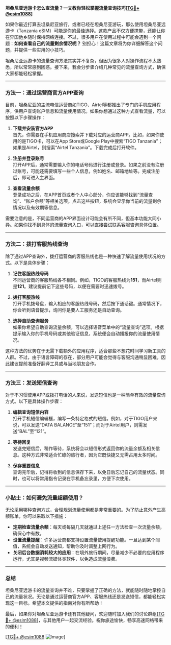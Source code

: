 **坦桑尼亚远游卡怎么查流量？一文教你轻松掌握流量查询技巧[[TG💪+ @esim1088](https://t.me/s/esim1088)]**

如果你最近打算去坦桑尼亚旅行，或者已经在坦桑尼亚游玩，那么使用坦桑尼亚远游卡（Tanzania eSIM）可能是你的最佳选择。这款产品不仅方便携带，还能让你在异国他乡随时保持网络连接。不过，很多用户在使用过程中可能会遇到一个问题：**如何查看自己的流量剩余情况呢？** 别担心！这篇文章将为你详细解答这个问题，并提供一些实用的小技巧。

坦桑尼亚远游卡的流量查询方法其实并不复杂，但因为很多人对操作流程不太熟悉，所以常常感到困惑。接下来，我会分步骤介绍几种常见的流量查询方式，确保大家都能轻松掌握。

---

### 方法一：通过运营商官方APP查询

目前，坦桑尼亚的主流电信运营商如TIGO、Airtel等都推出了专门的手机应用程序，供用户查询账户信息和流量使用情况。如果你想通过这种方式查看流量，可以按照以下步骤操作：

1. **下载并安装官方APP**  
   首先，你需要在手机应用商店搜索并下载对应的运营商APP。比如，如果你使用的是TIGO卡，可以在App Store或Google Play中搜索“TIGO Tanzania”；如果是Airtel，则搜索“Airtel Tanzania”。下载完成后打开软件。

2. **注册并登录账号**  
   打开APP后，通常需要输入你的电话号码进行注册或登录。如果之前没有注册过账号，可能还需要填写一些个人信息，例如姓名、邮箱地址等。完成注册后，即可进入主界面。

3. **查看流量余额**  
   登录成功之后，在APP首页或者个人中心部分，你应该能够找到“流量查询”、“账户余额”等相关选项。点击这些按钮，系统会显示你当前的流量剩余情况以及有效期等信息。

需要注意的是，不同运营商的APP界面设计可能会有所不同，但基本功能大同小异。如果你找不到具体的流量查询入口，可以直接尝试联系客服咨询具体位置。

---

### 方法二：拨打客服热线查询

除了通过APP查询外，拨打运营商的客服热线也是一种快速了解流量使用状况的方式。以下是具体步骤：

1. **记住客服热线号码**  
   不同运营商的客服热线各不相同。例如，TIGO的客服热线为**151**，而Airtel则是**121**。建议提前记下这些号码，以便在需要时迅速拨号。

2. **拨打客服热线**  
   打开手机拨号盘，输入相应的客服热线号码，然后按下通话键。通常情况下，你会听到语音提示，询问你是要人工服务还是自助查询。

3. **选择自助查询服务**  
   如果你希望自助查询流量余额，可以选择语音菜单中的“流量查询”选项。根据提示输入你的手机号码或其他验证信息，系统便会自动播报你的流量使用情况。

这种方法的优势在于无需下载额外的应用程序，适合那些不想花时间学习新工具的人群。不过，由于语言障碍的存在，部分用户可能会觉得与客服沟通稍显困难，因此建议提前准备好翻译工具或与当地朋友合作。

---

### 方法三：发送短信查询

对于不习惯使用APP或拨打电话的人来说，发送短信也是一种简单有效的流量查询方式。以下是具体操作步骤：

1. **编辑查询短信内容**  
   打开手机短信编辑框，编写一条特定格式的短信。例如，对于TIGO用户来说，可以发送“DATA BALANCE”至“151”；而对于Airtel用户，则需发送“BAL”至“121”。

2. **等待回复**  
   发送完短信后，稍作等待，系统将会以短信形式返回你的流量余额及相关信息。这种方式非常适合忙碌的旅行者，因为它既快捷又无需占用太多时间。

3. **保存重要信息**  
   查询完毕后，记得将收到的信息保存下来，以免日后忘记自己的流量状态。同时，也可以将常用指令记录在手机备忘录里，方便下次使用。

---

### 小贴士：如何避免流量超额使用？

无论采用哪种查询方式，合理规划流量使用都是非常重要的。为了防止意外产生高额账单，你可以采取以下措施：

- **定期检查流量余额**：每天或每隔几天就通过上述任一方法检查一次流量余额，确保心中有数。
- **设置流量提醒**：许多运营商都支持设置流量使用提醒功能。一旦达到某个阈值，系统会自动发送通知，帮助你及时调整上网行为。
- **关闭后台数据消耗较大的应用**：在境外旅行期间，尽量减少不必要的应用程序运行，尤其是视频流媒体类软件，以免造成流量浪费。

---

### 总结

坦桑尼亚远游卡的流量查询并不难，只要掌握了正确的方法，就能随时随地掌控自己的流量状况。无论是通过运营商官方APP、客服热线还是发送短信，都能轻松实现这一目标。希望本文提供的指南对你有所帮助！

最后，如果你对坦桑尼亚远游卡还有其他疑问，欢迎随时加入我们的讨论群组[[TG💪+ @esim1088](https://t.me/s/esim1088)]，与其他用户一起交流经验。祝你旅途愉快，畅享高速网络带来的便利！

[[TG💪+ @esim1088](https://t.me/s/esim1088) ![Image](https://i.postimg.cc/4NQfJmqS/Snipaste-2025-05-13-00-14-12.png)]